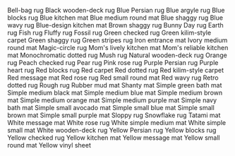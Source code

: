 Bell-bag rug
Black wooden-deck rug
Blue Persian rug
Blue argyle rug
Blue blocks rug
Blue kitchen mat
Blue medium round mat
Blue shaggy rug
Blue wavy rug
Blue-design kitchen mat
Brown shaggy rug
Bunny Day rug
Earth rug
Fish rug
Fluffy rug
Fossil rug
Green checked rug
Green kilim-style carpet
Green shaggy rug
Green stripes rug
Iron entrance mat
Ivory medium round mat
Magic-circle rug
Mom's lively kitchen mat
Mom's reliable kitchen mat
Monochromatic dotted rug
Mush rug
Natural wooden-deck rug
Orange rug
Peach checked rug
Pear rug
Pink rose rug
Purple Persian rug
Purple heart rug
Red blocks rug
Red carpet
Red dotted rug
Red kilim-style carpet
Red message mat
Red rose rug
Red small round mat
Red wavy rug
Retro dotted rug
Rough rug
Rubber mud mat
Shanty mat
Simple green bath mat
Simple medium black mat
Simple medium blue mat
Simple medium brown mat
Simple medium orange mat
Simple medium purple mat
Simple navy bath mat
Simple small avocado mat
Simple small blue mat
Simple small brown mat
Simple small purple mat
Sloppy rug
Snowflake rug
Tatami mat
White message mat
White rose rug
White simple medium mat
White simple small mat
White wooden-deck rug
Yellow Persian rug
Yellow blocks rug
Yellow checked rug
Yellow kitchen mat
Yellow message mat
Yellow small round mat
Yellow vinyl sheet
